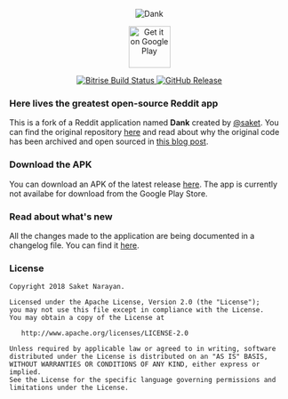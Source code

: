 <p align='center'>
    <img alt='Dank' src='https://saket.me/wp-content/uploads/2018/04/dank_cover.jpg'/>
</p>
<p align='center'>
    <a href='https://play.google.com/store/apps/details?id=me.thanel.dank&pcampaignid=MKT-Other-global-all-co-prtnr-py-PartBadge-Mar2515-1'>
        <img alt='Get it on Google Play' src='https://play.google.com/intl/en_us/badges/images/generic/en_badge_web_generic.png' height="75"/>
    </a>
</p>
<p align='center'>
    <a href="https://app.bitrise.io/app/a0f2d377c14a1631">
        <img alt="Bitrise Build Status" src="https://app.bitrise.io/app/a0f2d377c14a1631/status.svg?token=O3cpfpDkImw61dz-hkBWpw&branch=master"/>
    </a>
    <a href="https://github.com/Tunous/Dank/releases">
        <img alt="GitHub Release" src="https://img.shields.io/github/release/Tunous/Dank?logo=github"/>
    </a>
</p>

### Here lives the greatest open-source Reddit app

This is a fork of a Reddit application named **Dank** created by [@saket](https://github.com/saket). You can find the original repository [here](https://github.com/saket/Dank) and read about why the original code has been archived and open sourced in [this blog post](https://saket.me/sunsetting-dank/).

### Download the APK

You can download an APK of the latest release [here](https://github.com/Tunous/Dank/releases). The app is currently not availabe for download from the Google Play Store.

### Read about what's new

All the changes made to the application are being documented in a changelog file. You can find it [here](CHANGELOG.md).

### License
```
Copyright 2018 Saket Narayan.

Licensed under the Apache License, Version 2.0 (the "License");
you may not use this file except in compliance with the License.
You may obtain a copy of the License at

   http://www.apache.org/licenses/LICENSE-2.0

Unless required by applicable law or agreed to in writing, software
distributed under the License is distributed on an "AS IS" BASIS,
WITHOUT WARRANTIES OR CONDITIONS OF ANY KIND, either express or implied.
See the License for the specific language governing permissions and
limitations under the License.
```
